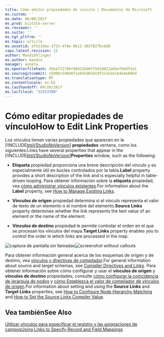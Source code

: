 ```yaml
---
title: Cómo editar propiedades de vínculo | Documentos de Microsoft
ms.custom: ''
ms.date: 06/08/2017
ms.prod: biztalk-server
ms.reviewer: ''
ms.suite: ''
ms.tgt_pltfrm: ''
ms.topic: article
ms.assetid: efd13dee-1f53-4f4e-8612-302f827bc6d8
caps.latest.revision: 15
author: MandiOhlinger
ms.author: mandia
manager: anneta
ms.openlocfilehash: d5ba72178bf48d22bb0f2583d022a6befb0df1e1
ms.sourcegitcommit: cb908c540d8f1a692d01dc8f313e16cb4b4e696d
ms.translationtype: MT
ms.contentlocale: es-ES
ms.lasthandoff: 09/20/2017
ms.locfileid: "22253780"
---
```

# <a name="how-to-edit-link-properties"></a><span data-ttu-id="1ff60-102">Cómo editar propiedades de vínculo</span><span class="sxs-lookup"><span data-stu-id="1ff60-102">How to Edit Link Properties</span></span>
<span data-ttu-id="1ff60-103">Los vínculos tienen varias propiedades que aparecen en la [!INCLUDE[btsVStudioNoVersion](../includes/btsvstudionoversion-md.md)] **propiedades** ventana, como los siguientes:</span><span class="sxs-lookup"><span data-stu-id="1ff60-103">Links have several properties that appear in the [!INCLUDE[btsVStudioNoVersion](../includes/btsvstudionoversion-md.md)]**Properties** window, such as the following:</span></span>  
  
-   <span data-ttu-id="1ff60-104">**Etiqueta** propiedad proporciona una breve descripción del vínculo y es especialmente útil en bucles controlados por la tabla.</span><span class="sxs-lookup"><span data-stu-id="1ff60-104">**Label** property provides a short description of the link and is especially helpful in table-driven looping.</span></span> <span data-ttu-id="1ff60-105">Para obtener información sobre la **etiqueta** propiedad, vea [cómo administrar vínculos existentes](../core/how-to-manage-existing-links.md).</span><span class="sxs-lookup"><span data-stu-id="1ff60-105">For information about the **Label** property, see [How to Manage Existing Links](../core/how-to-manage-existing-links.md).</span></span>  
  
-   <span data-ttu-id="1ff60-106">**Vínculos de origen** propiedad determina si el vínculo representa el valor de texto de un elemento o el nombre del elemento.</span><span class="sxs-lookup"><span data-stu-id="1ff60-106">**Source Links** property determines whether the link represents the text value of an element or the name of the element.</span></span>  
  
-   <span data-ttu-id="1ff60-107">**Vínculos de destino** propiedad le permite controlar el orden en el que se procesan los vínculos del mapa.</span><span class="sxs-lookup"><span data-stu-id="1ff60-107">**Target Links** property enables you to control the order in which links are processed in the map.</span></span>  
  
 <span data-ttu-id="1ff60-108">![captura de pantalla sin llamadas](../core/media/properties-grid.gif "Properties_Grid")</span><span class="sxs-lookup"><span data-stu-id="1ff60-108">![screenshot without callouts](../core/media/properties-grid.gif "Properties_Grid")</span></span>  
  
 <span data-ttu-id="1ff60-109">Para obtener información general acerca de los esquemas de origen y de destino, vea [vínculos y directivas de compilador](../core/compiler-directives-and-links.md).</span><span class="sxs-lookup"><span data-stu-id="1ff60-109">For general information about source and target schemas, see [Compiler Directives and Links](../core/compiler-directives-and-links.md).</span></span> <span data-ttu-id="1ff60-110">Para obtener información sobre cómo configurar y usar el **vínculos de origen** y **vínculos de destino** propiedades, consulte [cómo configurar la coincidencia de jerarquía de nodos](../core/how-to-configure-node-hierarchy-matching.md) y [cómo Establezca el valor de compilador de vínculos de origen](../core/how-to-set-the-source-links-compiler-value.md).</span><span class="sxs-lookup"><span data-stu-id="1ff60-110">For information about setting and using the **Source Links** and **Target Links** properties, see [How to Configure Node Hierarchy Matching](../core/how-to-configure-node-hierarchy-matching.md) and [How to Set the Source Links Compiler Value](../core/how-to-set-the-source-links-compiler-value.md).</span></span>  
  
## <a name="see-also"></a><span data-ttu-id="1ff60-111">Vea también</span><span class="sxs-lookup"><span data-stu-id="1ff60-111">See Also</span></span>  
 [<span data-ttu-id="1ff60-112">Utilizar vínculos para especificar el registro y las asignaciones de campos</span><span class="sxs-lookup"><span data-stu-id="1ff60-112">Using Links to Specify Record and Field Mappings</span></span>](../core/using-links-to-specify-record-and-field-mappings.md)